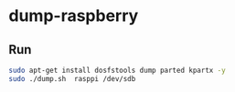 # dump-raspberry

## Run

```bash
sudo apt-get install dosfstools dump parted kpartx -y
sudo ./dump.sh  rasppi /dev/sdb
```


